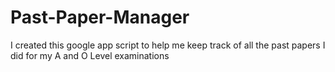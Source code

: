 # Past-Paper-Manager
I created this google app script to help me keep track of all the past papers I did for my A and O Level examinations 
